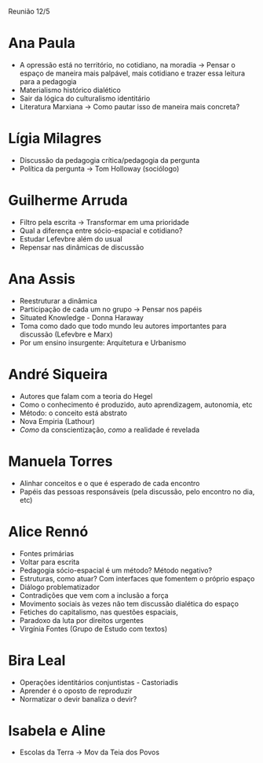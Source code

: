 Reunião 12/5

# Ana Paula 
- A opressão está no território, no cotidiano, na moradia -> Pensar o espaço de maneira mais palpável, mais cotidiano e trazer essa leitura para a pedagogia 
- Materialismo histórico dialético 
- Sair da lógica do culturalismo identitário 
- Literatura Marxiana -> Como pautar isso de maneira mais concreta? 
# Lígia Milagres 
- Discussão da pedagogia crítica/pedagogia da pergunta 
- Política da pergunta -> Tom Holloway (sociólogo)
# Guilherme Arruda 
- Filtro pela escrita -> Transformar em uma prioridade 
- Qual a diferença entre sócio-espacial e cotidiano? 
- Estudar Lefevbre além do usual 
- Repensar nas dinâmicas de discussão 
# Ana Assis 
- Reestruturar a dinâmica 
- Participação de cada um no grupo -> Pensar nos papéis 
- Situated Knowledge - Donna Haraway 
- Toma como dado que todo mundo leu autores importantes para discussão (Lefevbre e Marx)
- Por um ensino insurgente: Arquitetura e Urbanismo 
# André Siqueira 
- Autores que falam com a teoria do Hegel 
- Como o conhecimento é produzido, auto aprendizagem, autonomia, etc 
- Método: o conceito está abstrato 
- Nova Empiria (Lathour)
- *Como* da conscientização, *como* a realidade é revelada 
# Manuela Torres 
- Alinhar conceitos e o que é esperado de cada encontro 
- Papéis das pessoas responsáveis (pela discussão, pelo encontro no dia, etc)
# Alice Rennó
- Fontes primárias 
- Voltar para escrita 
- Pedagogia sócio-espacial é um método? Método negativo? 
- Estruturas, como atuar? Com interfaces que fomentem o próprio espaço 
- Diálogo problematizador 
- Contradições que vem com a inclusão a força 
- Movimento sociais às vezes não tem discussão dialética do espaço 
- Fetiches do capitalismo, nas questões espaciais, 
- Paradoxo da luta por direitos urgentes 
- Virgínia Fontes (Grupo de Estudo com textos)
# Bira Leal 
- Operações identitários conjuntistas - Castoriadis 
- Aprender é o oposto de reproduzir 
- Normatizar o devir banaliza o devir? 
# Isabela e Aline 
- Escolas da Terra -> Mov da Teia dos Povos 

